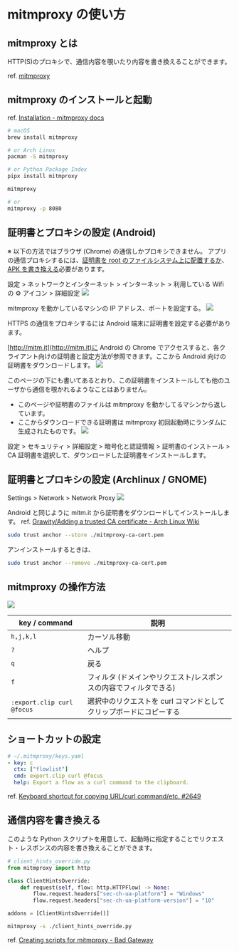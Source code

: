 # mitmproxy の使い方

## mitmproxy とは

HTTP(S)のプロキシで、通信内容を覗いたり内容を書き換えることができます。

ref. [mitmproxy](https://mitmproxy.org/)

## mitmproxy のインストールと起動

ref. [Installation - mitmproxy docs](https://docs.mitmproxy.org/stable/overview-installation/)

```sh
# macOS
brew install mitmproxy

# or Arch Linux
pacman -S mitmproxy

# or Python Package Index
pipx install mitmproxy
```

```sh
mitmproxy

# or
mitmproxy -p 8080
```

## 証明書とプロキシの設定 (Android)

※ 以下の方法ではブラウザ (Chrome) の通信しかプロキシできません。
アプリの通信プロキシするには、[証明書を root のファイルシステム上に配置するか](https://github.com/mitmproxy/mitmproxy/issues/2054#issuecomment-327735569)、
[APK を書き換える](https://github.com/mitmproxy/mitmproxy/issues/2054#issuecomment-289206209)必要があります。

設定 > ネットワークとインターネット > インターネット >
利用している Wifi の ⚙️ アイコン > 詳細設定
![](https://user-images.githubusercontent.com/8685693/155329499-b8154ce4-45ce-4920-a3a8-a43d79e0bcce.png)

mitmproxy を動かしているマシンの IP アドレス、ポートを設定する。
![](https://user-images.githubusercontent.com/8685693/155329504-326bd614-5c7c-42d5-9b29-97f592f09538.png)

HTTPS の通信をプロキシするには Android 端末に証明書を設定する必要があります。

[http://mitm.it](http://mitm.it)に Android の Chrome でアクセスすると、各クライアント向けの証明書と設定方法が参照できます。ここから Android 向けの証明書をダウンロードします。
![](https://user-images.githubusercontent.com/8685693/155329507-024702c0-4107-4cff-ba2f-005e78bc6700.png)

このページの下にも書いてあるとおり、この証明書をインストールしても他のユーザから通信を覗かれるようなことはありません。

- このページや証明書のファイルは mitmproxy を動かしてるマシンから返しています。
- ここからダウンロードできる証明書は mitmproxy 初回起動時にランダムに生成されたものです。
  ![](https://user-images.githubusercontent.com/8685693/155329510-2280a9ef-c159-4212-81d7-c403cbc2a0f9.png)

設定 > セキュリティ > 詳細設定 > 暗号化と認証情報 > 証明書のインストール >
CA 証明書を選択して、ダウンロードした証明書をインストールします。

## 証明書とプロキシの設定 (Archlinux / GNOME)

Settings > Network > Network Proxy
![](https://user-images.githubusercontent.com/8685693/155333350-b1e24322-6278-4884-9bb1-3c8678f28a4b.png)

Android と同じように mitm.it から証明書をダウンロードしてインストールします。
ref. [Grawity/Adding a trusted CA certificate - Arch Linux Wiki](https://wiki.archlinux.org/title/User:Grawity/Adding_a_trusted_CA_certificate)

```sh
sudo trust anchor --store ./mitmproxy-ca-cert.pem
```

アンインストールするときは、

```sh
sudo trust anchor --remove ./mitmproxy-ca-cert.pem
```

## mitmproxy の操作方法

![](https://user-images.githubusercontent.com/8685693/155335446-dc9ea697-3aeb-4f5c-b7cf-c53da65a3be0.png)

| key / command              | 説明                                                               |
| -------------------------- | ------------------------------------------------------------------ |
| `h,j,k,l`                  | カーソル移動                                                       |
| `?`                        | ヘルプ                                                             |
| `q`                        | 戻る                                                               |
| `f`                        | フィルタ (ドメインやリクエスト/レスポンスの内容でフィルタできる)   |
| `:export.clip curl @focus` | 選択中のリクエストを curl コマンドとしてクリップボードにコピーする |

## ショートカットの設定

```yaml
# ~/.mitmproxy/keys.yaml
- key: c
  ctx: ["flowlist"]
  cmd: export.clip curl @focus
  help: Export a flow as a curl command to the clipboard.
```

ref. [Keyboard shortcut for copying URL/curl command/etc. #2649](https://github.com/mitmproxy/mitmproxy/issues/2649#issuecomment-392342343)

## 通信内容を書き換える

このような Python スクリプトを用意して、起動時に指定することでリクエスト・レスポンスの内容を書き換えることができます。

```python
# client_hints_override.py
from mitmproxy import http

class ClientHintsOverride:
    def request(self, flow: http.HTTPFlow) -> None:
        flow.request.headers["sec-ch-ua-platform"] = "Windows"
        flow.request.headers["sec-ch-ua-platform-version"] = "10"

addons = [ClientHintsOverride()]
```

```sh
mitmproxy -s ./client_hints_override.py
```

ref. [Creating scripts for mitmproxy - Bad Gateway](https://lucaslegname.github.io/mitmproxy/2020/11/04/mitmproxy-scripts.html)
